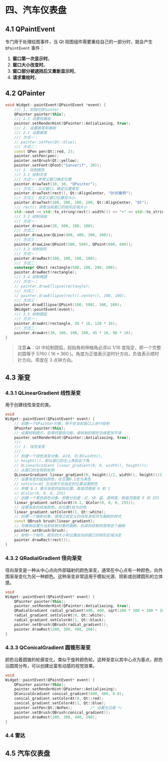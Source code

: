 # 四、汽车仪表盘

## 4.1 QPaintEvent

专门用于处理绘图事件，当 Qt 视图组件需要重绘自己的一部分时，就会产生 `QPaintEvent` 事件：
1. **窗口第一次显示时**。
2. **窗口大小改变时**。
3. **窗口部分被遮挡后又重新显示时**。
4. **请求重绘时**。

## 4.2 QPainter

```c++
void Widget::paintEvent(QPaintEvent *event) {
    /// 1. 初始化QPainter
    QPainter painter(this);
    /// 1.1 设置抗锯齿
    painter.setRenderHint(QPainter::Antialiasing, true);
    /// 2. 设置画笔和画刷
    /// 2.1 设置画笔
    /// 方式一：
    // painter.setPen(Qt::blue);
    /// 方式二：
    const QPen pen(Qt::red, 2);
    painter.setPen(pen);
    painter.setBrush(Qt::yellow);
    painter.setFont(QFont("Sanserif", 20));
    /// 3. 绘制图形
    /// 3.1 绘制文本
    /// 方式一：参照父窗口确定位置
    painter.drawText(10, 30, "QPainter");
    /// 方式二：以父窗口，确定位置类型
    painter.drawText(rect(), Qt::AlignCenter, "Qt的案例");
    /// 方式三：自定义窗口位置及大小
    painter.drawText(100, 200, 100, 200, Qt::AlignCenter, "Qt");
    /// rect() 获取当前窗口的矩形区域大小
    std::cout << std::to_string(rect().width()) << "+" << std::to_string(rect().height()) << std::endl;
    /// 3.2 绘制线段
    /// 方式一：
    painter.drawLine(20, 400, 100, 100);
    /// 方式二：
    painter.drawLine(QLine(400, 400, 300, 300));
    /// 方式三：
    painter.drawLine(QPoint(500, 500), QPoint(600, 600));
    /// 3.3 绘制矩形
    /// 方式一：
    painter.drawRect(100, 100, 100, 100);
    /// 方式二：
    constexpr QRect rectangle(500, 100, 200, 200);
    painter.drawRect(rectangle);
    /// 3.4 绘制椭圆
    /// 方式一：
    // painter.drawEllipse(rectangle);
    /// 方式二：
    // painter.drawEllipse(rect().center(), 200, 100);
    /// 方式三：
    painter.drawEllipse(QPoint(100, 500), 100, 100);
    QWidget::paintEvent(event);
    /// 3.5 绘制圆弧
    /// 方式一：
    painter.drawArc(rectangle, 30 * 16, 120 * 16);
    /// 方式二：
    painter.drawArc(30, 100, 100, 200, 45 * 16, 90 * 16);
}

```

> 注意⚠️：Qt 中绘制圆弧，起始角和伸缩角必须以 1/16 度指定，即一个完整的圆等于 5760 ( $16*360$ )。角度为正值表示逆时针方向，负值表示顺时针方向。零度在 3 点钟方向。

## 4.3 渐变

### 4.3.1 QLinearGradient 线性渐变

用于创建线性渐变的类。

```c++
void
Widget::paintEvent(QPaintEvent* event) {
    // 创建一个QPainter对象，用于在当前窗口上进行绘制
    QPainter painter(this);
    // 设置绘制提示，启用抗锯齿功能，使绘制的图形边缘更加平滑
    painter.setRenderHint(QPainter::Antialiasing, true);
    ///
    /// 1. 线性渐变
    ///
    // 创建一个线性渐变对象，从(0, 0)到(width(),
    // height())，即从窗口的左上角到右下角
    // QLinearGradient linear_gradient(0, 0, width(), height());
    // 从窗口的左侧到右侧
    QLinearGradient linear_gradient(0, height()/2, width(), height()/2);
    // 设置渐变的起始颜色，在位置0.1处为黑色
    // setColorAt 方法用于在指定的位置设置颜色
    // 参数 0.1 表示渐变的起始位置，取值范围是 0 到 1
    // QColor(0, 0, 0, 255)
    // 创建一个黑色颜色对象，参数分别是：红、绿、蓝、透明度，取值范围是 0 到 255
    linear_gradient.setColorAt(0.1, QColor(0, 0, 0, 255));
    // 设置渐变的结束颜色，在位置1处为白色
    linear_gradient.setColorAt(1, Qt::white);
    // 创建一个画刷对象，使用之前定义的线性渐变作为画刷的样式
    const QBrush brush(linear_gradient);
    // 将画刷设置为当前绘制对象的画刷，后续的绘制将使用这个画刷
    painter.setBrush(brush);
    // 绘制一个矩形，矩形的大小和位置由当前窗口的矩形区域决定
    painter.drawRect(rect());
}
```

### 4.3.2 QRadialGradient 径向渐变

径向渐变是一种从中心点向外部辐射的颜色渐变，通常在中心点有一种颜色，向外围渐渐变化为另一种颜色。这种渐变非常适用于模拟光源、阴影或创建圆形的立体感。

```c++
void
Widget::paintEvent(QPaintEvent* event) {
    QPainter painter(this);
    painter.setRenderHint(QPainter::Antialiasing, true);
    QRadialGradient radial_gradient(400, 400, sqrt(200 * 200 + 100 * 100));
    radial_gradient.setColorAt(0, Qt::white);
    radial_gradient.setColorAt(1, Qt::black);
    painter.setBrush(QBrush(radial_gradient));
    painter.drawRect(200, 300, 400, 200);
}
```

### 4.3.3 QConicalGradient 圆锥形渐变

颜色沿着圆锥的轮廓变化，类似于旋转颜色轮。这种渐变以其中心点为基点，颜色沿圆周分布，可以创建出富有动感的视觉效果。

```c++
void
Widget::paintEvent(QPaintEvent* event) {
    QPainter painter(this);
    painter.setRenderHint(QPainter::Antialiasing);
    QConicalGradient conical_gradient(400, 400, 0.0);
    conical_gradient.setColorAt(0, Qt::red);
    conical_gradient.setColorAt(1, Qt::blue);
    painter.setPen(Qt::NoPen);        /* 设置无边框 */
    painter.setBrush(QBrush(conical_gradient));
    painter.drawRect(200, 300, 400, 200);
}
```

### 4.4 雷达

## 4.5 汽车仪表盘

